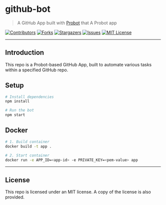 # github-bot

> A GitHub App built with [Probot](https://github.com/probot/probot) that A Probot app

[![Contributors][contributors-shield]][contributors-url]
[![Forks][forks-shield]][forks-url]
[![Stargazers][stars-shield]][stars-url]
[![Issues][issues-shield]][issues-url]
[![MIT License][license-shield]][license-url]

---

## Introduction

This repo is a Probot-based GitHub App, built to automate various tasks within a specified GitHub repo.

## Setup

```sh
# Install dependencies
npm install

# Run the bot
npm start
```

## Docker

```sh
# 1. Build container
docker build -t app .

# 2. Start container
docker run -e APP_ID=<app-id> -e PRIVATE_KEY=<pem-value> app
```

---

## License

This repo is licensed under an MIT license. A copy of the license is also provided.

[contributors-shield]: https://img.shields.io/github/contributors/jordandarlington/github-bot.svg?style=for-the-badge
[contributors-url]: https://github.com/jordandarlington
[forks-shield]: https://img.shields.io/github/forks/jordandarlington/github-bot.svg?style=for-the-badge
[forks-url]: https://github.com/jordandarlington/github-bot/network/members
[stars-shield]: https://img.shields.io/github/stars/jordandarlington/github-bot.svg?style=for-the-badge
[stars-url]: https://github.com/jordandarlington/github-bot/stargazers
[issues-shield]: https://img.shields.io/github/issues/jordandarlington/github-bot.svg?style=for-the-badge
[issues-url]: https://github.com/jordandarlington/github-bot/issues
[license-shield]: https://img.shields.io/github/license/jordandarlington/github-bot.svg?style=for-the-badge
[license-url]: https://github.com/jordandarlington/github-bot/blob/main/LICENSE